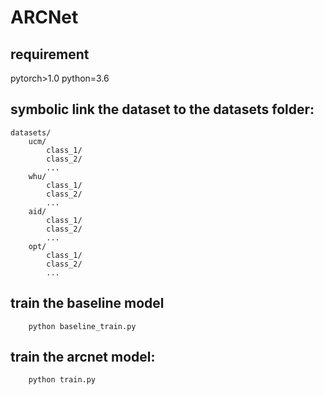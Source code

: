 # ARCNet
## requirement
pytorch>1.0
python=3.6
## symbolic link the dataset to the datasets folder:
```
datasets/
    ucm/
        class_1/
        class_2/
        ...
    whu/
        class_1/
        class_2/
        ...
    aid/
        class_1/
        class_2/
        ...
    opt/
        class_1/
        class_2/
        ...
```
## train the baseline model
```
    python baseline_train.py
```
## train the arcnet model:
```
    python train.py
```